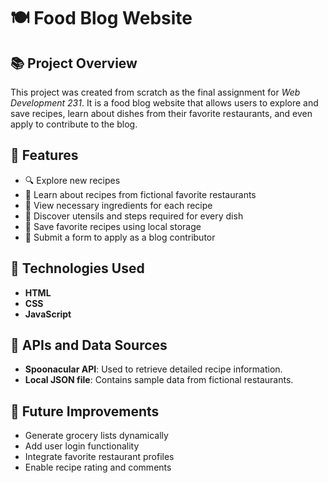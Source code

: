 # 🍽️ Food Blog Website

## 📚 Project Overview
This project was created from scratch as the final assignment for *Web Development 231*. It is a food blog website that allows users to explore and save recipes, learn about dishes from their favorite restaurants, and even apply to contribute to the blog.

## 🎯 Features

- 🔍 Explore new recipes
- 🍴 Learn about recipes from fictional favorite restaurants
- 🧂 View necessary ingredients for each recipe
- 🔧 Discover utensils and steps required for every dish
- 💾 Save favorite recipes using local storage
- 📝 Submit a form to apply as a blog contributor

## 🔧 Technologies Used

- **HTML**
- **CSS**
- **JavaScript**

## 🔗 APIs and Data Sources

- **Spoonacular API**: Used to retrieve detailed recipe information.
- **Local JSON file**: Contains sample data from fictional restaurants.

## 🚀 Future Improvements

- Generate grocery lists dynamically
- Add user login functionality
- Integrate favorite restaurant profiles
- Enable recipe rating and comments
